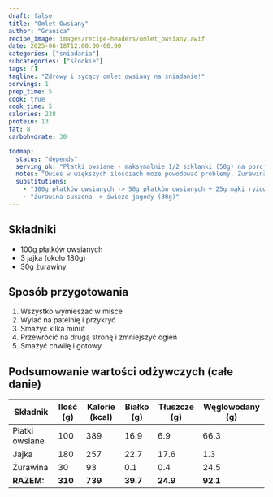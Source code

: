 ```yaml
---
draft: false
title: "Omlet Owsiany"
author: "Granica"
recipe_image: images/recipe-headers/omlet_owsiany.awif
date: 2025-06-18T12:00:00-00:00
categories: ["sniadania"]
subcategories: ["słodkie"]
tags: []
tagline: "Zdrowy i sycący omlet owsiany na śniadanie!"
servings: 1
prep_time: 5
cook: true
cook_time: 5
calories: 238
protein: 13
fat: 8
carbohydrate: 30

fodmap:
  status: "depends"
  serving_ok: "Płatki owsiane - maksymalnie 1/2 szklanki (50g) na porcję"
  notes: "Owies w większych ilościach może powodować problemy. Żurawina suszona może zawierać dodatki."
  substitutions:
    - "100g płatków owsianych -> 50g płatków owsianych + 25g mąki ryżowej"
    - "żurawina suszona -> świeże jagody (30g)"
---
```


## Składniki
- 100g płatków owsianych
- 3 jajka (około 180g)
- 30g żurawiny

## Sposób przygotowania
1. Wszystko wymieszać w misce
2. Wylać na patelnię i przykryć
3. Smażyć kilka minut
4. Przewrócić na drugą stronę i zmniejszyć ogień
5. Smażyć chwilę i gotowy

## Podsumowanie wartości odżywczych (całe danie)

| Składnik         | Ilość (g) | Kalorie (kcal) | Białko (g) | Tłuszcze (g) | Węglowodany (g) |
|------------------|-----------|---------------|------------|--------------|-----------------|
| Płatki owsiane   | 100       | 389           | 16.9       | 6.9          | 66.3            |
| Jajka            | 180       | 257           | 22.7       | 17.6         | 1.3             |
| Żurawina         | 30        | 93            | 0.1        | 0.4          | 24.5            |
| **RAZEM:**       | **310**   | **739**       | **39.7**   | **24.9**     | **92.1**        |